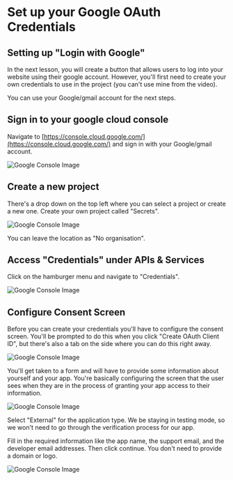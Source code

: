 # Set up your Google OAuth Credentials

## Setting up "Login with Google"

In the next lesson, you will create a button that allows users to log into your website using their google account. However, you'll first need to create your own credentials to use in the project (you can't use mine from the video).

You can use your Google/gmail account for the next steps.

## Sign in to your google cloud console

Navigate to [https://console.cloud.google.com/](https://console.cloud.google.com/) and sign in with your Google/gmail account.

![Google Console Image](https://img-c.udemycdn.com/redactor/raw/article_lecture/2024-01-14_12-47-49-6b508927f9aa87ff3fcd168678572dfa.png)

## Create a new project

There's a drop down on the top left where you can select a project or create a new one. Create your own project called "Secrets".

![Google Console Image](https://img-c.udemycdn.com/redactor/raw/article_lecture/2024-01-14_12-47-49-efc614e3351267bc481a64dcc0f8bca7.png)

You can leave the location as "No organisation".

## Access "Credentials" under APIs & Services

Click on the hamburger menu and navigate to "Credentials".

![Google Console Image](https://img-c.udemycdn.com/redactor/raw/article_lecture/2024-01-14_12-47-49-cf316bcb8ded4612f7f261e7aef24a73.png)

## Configure Consent Screen

Before you can create your credentials you'll have to configure the consent screen. You'll be prompted to do this when you click "Create OAuth Client ID", but there's also a tab on the side where you can do this right away.

![Google Console Image](https://img-c.udemycdn.com/redactor/raw/article_lecture/2024-01-14_12-47-49-b12ed0e1f250307e9acfe5aed5302a22.png)

You'll get taken to a form and will have to provide some information about yourself and your app. You're basically configuring the screen that the user sees when they are in the process of granting your app access to their information.

![Google Console Image](https://img-c.udemycdn.com/redactor/raw/article_lecture/2024-01-14_12-47-50-bc840898f53ff9415294f7fa0e52eec4.png)

Select "External" for the application type. We be staying in testing mode, so we won't need to go through the verification process for our app.

Fill in the required information like the app name, the support email, and the developer email addresses. Then click continue. You don't need to provide a domain or logo.

![Google Console Image](https://img-c.udemycdn.com/redactor/raw/article_lecture/2024-01-14_12-47-50-253f75e5ce0cd18bc2e7e7ae15f31781.png)
